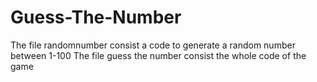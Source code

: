 # Guess-The-Number
The file randomnumber consist a code to generate a random number between 1-100 
The file guess the number consist the whole code of the game 
